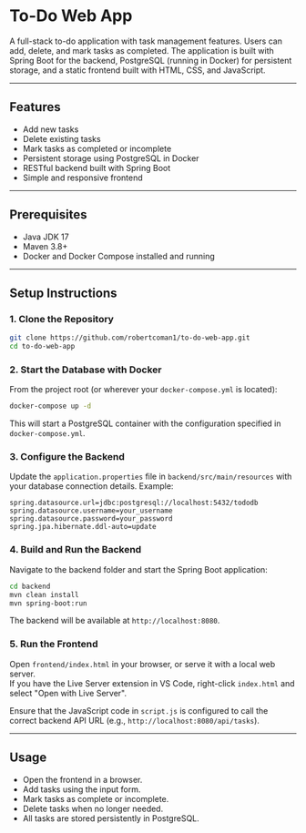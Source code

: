 # To-Do Web App

A full-stack to-do application with task management features. Users can add, delete, and mark tasks as completed. The application is built with Spring Boot for the backend, PostgreSQL (running in Docker) for persistent storage, and a static frontend built with HTML, CSS, and JavaScript.

---

## Features

- Add new tasks  
- Delete existing tasks  
- Mark tasks as completed or incomplete  
- Persistent storage using PostgreSQL in Docker  
- RESTful backend built with Spring Boot  
- Simple and responsive frontend

---

## Prerequisites

- Java JDK 17 
- Maven 3.8+  
- Docker and Docker Compose installed and running  

---

## Setup Instructions

### 1. Clone the Repository
```bash
git clone https://github.com/robertcoman1/to-do-web-app.git
cd to-do-web-app
```

### 2. Start the Database with Docker
From the project root (or wherever your `docker-compose.yml` is located):
```bash
docker-compose up -d
```

This will start a PostgreSQL container with the configuration specified in `docker-compose.yml`.

### 3. Configure the Backend
Update the `application.properties` file in `backend/src/main/resources` with your database connection details. Example:

```properties
spring.datasource.url=jdbc:postgresql://localhost:5432/tododb
spring.datasource.username=your_username
spring.datasource.password=your_password
spring.jpa.hibernate.ddl-auto=update
```

### 4. Build and Run the Backend
Navigate to the backend folder and start the Spring Boot application:

```bash
cd backend
mvn clean install
mvn spring-boot:run
```

The backend will be available at `http://localhost:8080`.

### 5. Run the Frontend
Open `frontend/index.html` in your browser, or serve it with a local web server.  
If you have the Live Server extension in VS Code, right-click `index.html` and select "Open with Live Server".  

Ensure that the JavaScript code in `script.js` is configured to call the correct backend API URL (e.g., `http://localhost:8080/api/tasks`).

---

## Usage

- Open the frontend in a browser.  
- Add tasks using the input form.  
- Mark tasks as complete or incomplete.  
- Delete tasks when no longer needed.  
- All tasks are stored persistently in PostgreSQL.
